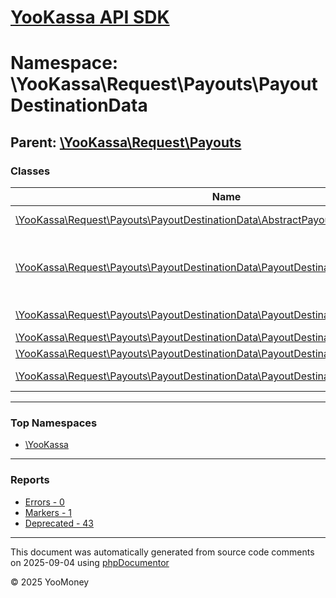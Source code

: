 # [YooKassa API SDK](../home.md)

# Namespace: \YooKassa\Request\Payouts\PayoutDestinationData

## Parent: [\YooKassa\Request\Payouts](../namespaces/yookassa-request-payouts.md)

### Classes

| Name | Summary |
| ---- | ------- |
| [\YooKassa\Request\Payouts\PayoutDestinationData\AbstractPayoutDestinationData](../classes/YooKassa-Request-Payouts-PayoutDestinationData-AbstractPayoutDestinationData.md) | Данные используемые для создания метода оплаты. |
| [\YooKassa\Request\Payouts\PayoutDestinationData\PayoutDestinationDataBankCard](../classes/YooKassa-Request-Payouts-PayoutDestinationData-PayoutDestinationDataBankCard.md) | Класс PayoutDestinationDataBankCard Платежные данные для проведения оплаты при помощи банковской карты |
| [\YooKassa\Request\Payouts\PayoutDestinationData\PayoutDestinationDataBankCardCard](../classes/YooKassa-Request-Payouts-PayoutDestinationData-PayoutDestinationDataBankCardCard.md) | Класс PayoutDestinationDataBankCardCard |
| [\YooKassa\Request\Payouts\PayoutDestinationData\PayoutDestinationDataFactory](../classes/YooKassa-Request-Payouts-PayoutDestinationData-PayoutDestinationDataFactory.md) | Класс PayoutDestinationDataFactory |
| [\YooKassa\Request\Payouts\PayoutDestinationData\PayoutDestinationDataSbp](../classes/YooKassa-Request-Payouts-PayoutDestinationData-PayoutDestinationDataSbp.md) | Класс PayoutDestinationDataSbp |
| [\YooKassa\Request\Payouts\PayoutDestinationData\PayoutDestinationDataYooMoney](../classes/YooKassa-Request-Payouts-PayoutDestinationData-PayoutDestinationDataYooMoney.md) | Класс PayoutDestinationDataYooMoney |

---

### Top Namespaces

* [\YooKassa](../namespaces/yookassa.md)

---

### Reports
* [Errors - 0](../reports/errors.md)
* [Markers - 1](../reports/markers.md)
* [Deprecated - 43](../reports/deprecated.md)

---

This document was automatically generated from source code comments on 2025-09-04 using [phpDocumentor](http://www.phpdoc.org/)

&copy; 2025 YooMoney